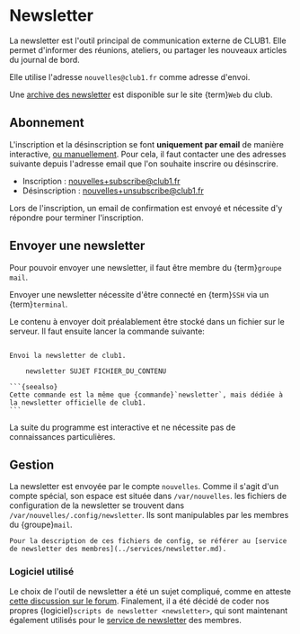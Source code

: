 Newsletter
==========

La newsletter est l'outil principal de communication externe de CLUB1.
Elle permet d'informer des réunions, ateliers, ou partager les nouveaux articles du journal de bord.

Elle utilise l'adresse `nouvelles@club1.fr` comme adresse d'envoi.

Une [archive des newsletter](https://club1.fr/newsletters) est disponible sur le site {term}`Web` du club.

Abonnement
----------

L'inscription et la désinscription se font __uniquement par email__ de manière interactive,
[ou manuellement](#gestion-manuelle-des-inscriptions).
Pour cela, il faut contacter une des adresses suivante depuis l'adresse email que l'on souhaite inscrire ou désinscrire.

- Inscription : <nouvelles+subscribe@club1.fr>
- Désinscription : <nouvelles+unsubscribe@club1.fr>

Lors de l'inscription,
un email de confirmation est envoyé et nécessite d'y répondre pour terminer l'inscription.

Envoyer une newsletter
----------------------

Pour pouvoir envoyer une newsletter, il faut être membre du {term}`groupe` `mail`.

Envoyer une newsletter nécessite d'être connecté en {term}`SSH` via un {term}`terminal`.

Le contenu à envoyer doit préalablement être stocké dans un fichier sur le serveur.
Il faut ensuite lancer la commande suivante:

````{commande} newsletter-club1

Envoi la newsletter de club1.

    newsletter SUJET FICHIER_DU_CONTENU

```{seealso}
Cette commande est la même que {commande}`newsletter`, mais dédiée à la newsletter officielle de club1.
```
````

La suite du programme est interactive et ne nécessite pas de connaissances particulières.


Gestion
-------

La newsletter est envoyée par le compte `nouvelles`.
Comme il s'agit d'un compte spécial, son espace est située dans `/var/nouvelles`.
les fichiers de configuration de la newsletter se trouvent dans `/var/nouvelles/.config/newsletter`.
Ils sont manipulables par les membres du {groupe}`mail`.

```{seealso}
Pour la description de ces fichiers de config, se référer au [service de newsletter des membres](../services/newsletter.md).
```


### Logiciel utilisé

Le choix de l'outil de newsletter a été un sujet compliqué,
comme en atteste [cette discussion sur le forum](https://forum.club1.fr/d/69).
Finalement, il a été décidé de coder nos propres {logiciel}`scripts de newsletter <newsletter>`,
qui sont maintenant également utilisés pour le [service de newsletter](../services/newsletter.md) des membres.
